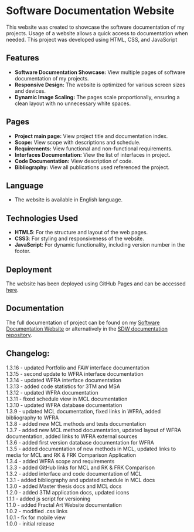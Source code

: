 # Software Documentation Website
This website was created to showcase the software documentation of my projects. Usage of a website allows a quick access to documentation when needed. This project was developed using HTML, CSS, and JavaScript

## Features

- **Software Documentation Showcase:** View multiple pages of software documentation of my projects.
- **Responsive Design:** The website is optimized for various screen sizes and devices.
- **Dynamic Image Scaling:** The pages scale proportionally, ensuring a clean layout with no unnecessary white spaces.

## Pages
- **Project main page:** View project title and documentation index.
- **Scope:** View scope with descriptions and schedule.
- **Requirements:** View functional and non-functional requirements.
- **Interfaces Documentation:** View the list of interfaces in project.
- **Code Documentation:** View description of code.
- **Bibliography:** View all publications used referenced the project.

## Language
   - The website is available in English language.

## Technologies Used

- **HTML5**: For the structure and layout of the web pages.
- **CSS3**: For styling and responsiveness of the website.
- **JavaScript**: For dynamic functionality, including version number in the footer.

## Deployment  

The website has been deployed using GitHub Pages and can be accessed [here](https://patrickschroeder98.github.io/software_documentation/index.html).

## Documentation  

The full documentation of project can be found on my [Software Documentation Website](https://patrickschroeder98.github.io/software_documentation/software_docs/index.html) or alternatively in the [SDW documentation repository](https://github.com/PatrickSchroeder98/software_documentation/tree/main/software_docs).


## Changelog:  
1.3.16 - updated Portfolio and FAW interface documentation  
1.3.15 - second update to WFRA interface documentation  
1.3.14 - updated WFRA interface documentation  
1.3.13 - added code statistics for 3TM and MSA  
1.3.12 - updated WFRA documentation  
1.3.11 - fixed schedule view in MCL documentation  
1.3.10 - updated WFRA database documentation  
1.3.9 - updated MCL documentation, fixed links in WFRA, added bibliography to WFRA  
1.3.8 - added new MCL methods and tests documentation  
1.3.7 - added new MCL method documentation, updated layout of WFRA documentation, added links to WFRA external sources  
1.3.6 - added first version database documentation for WFRA  
1.3.5 - added documentation of new methods in MCL, updated links to media for MCL and RK & FRK Comparison Application  
1.3.4 - added WFRA scope and requirements  
1.3.3 - added GitHub links for MCL and RK & FRK Comparison   
1.3.2 - added interface and code documentation of MCL  
1.3.1 - added bibliography and updated schedule in MCL docs  
1.3.0 - added Master thesis docs and MCL docs  
1.2.0 - added 3TM application docs, updated icons  
1.1.1 - added js script for versioning   
1.1.0 - added Fractal Art Website documentation  
1.0.2 - modified .css links    
1.0.1 - fix for mobile view  
1.0.0 - initial release
